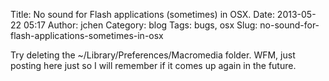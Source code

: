Title: No sound for Flash applications (sometimes) in OSX.
Date: 2013-05-22 05:17
Author: jchen
Category: blog
Tags: bugs, osx
Slug: no-sound-for-flash-applications-sometimes-in-osx

Try deleting the \~/Library/Preferences/Macromedia folder. WFM, just
posting here just so I will remember if it comes up again in the future.
